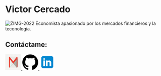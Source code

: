 # Victor Cercado

![ZIMG-2022](https://github.com/user-attachments/assets/67fa26ae-67ad-465a-829e-fbe8d7c23a04)
Economista apasionado por los mercados financieros y la teconología.

## Contáctame:

<a href="mailto:vicraul.vrcl@gmail.com">
    <img src="./gmail.png" alt="Gmail" style="width: 50px; height: 50px;">
</a>

<a href="https://github.com/VictorRaul-dev">
    <img src="./github.png" alt="GitHub" style="width: 50px; height: 50px;">
</a>
<a href="https://www.linkedin.com/in/victor-cercado/">
    <img src="./linkedin.png" alt="WhatsApp" style="width: 50px; height: 50px;">
</a>
